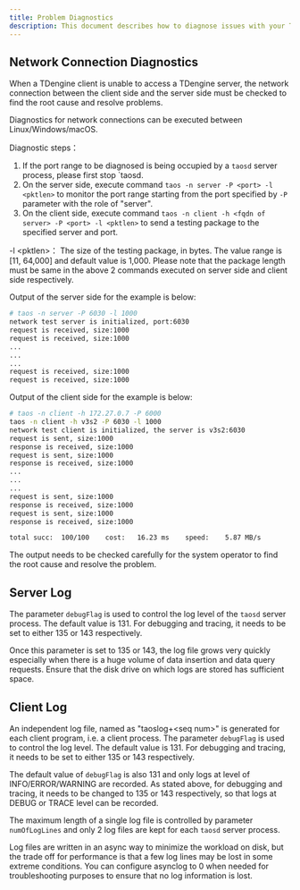 ```yaml
---
title: Problem Diagnostics
description: This document describes how to diagnose issues with your TDengine cluster.
---
```


## Network Connection Diagnostics

When a TDengine client is unable to access a TDengine server, the network connection between the client side and the server side must be checked to find the root cause and resolve problems.

Diagnostics for network connections can be executed between Linux/Windows/macOS.

Diagnostic steps：

1. If the port range to be diagnosed is being occupied by a `taosd` server process, please first stop `taosd.
2. On the server side, execute command `taos -n server -P <port> -l <pktlen>` to monitor the port range starting from the port specified by `-P` parameter with the role of "server".
3. On the client side, execute command `taos -n client -h <fqdn of server> -P <port> -l <pktlen>` to send a testing package to the specified server and port.

-l <pktlen\>： The size of the testing package, in bytes. The value range is [11, 64,000] and default value is 1,000.
Please note that the package length must be same in the above 2 commands executed on server side and client side respectively.

Output of the server side for the example is below:

```bash
# taos -n server -P 6030 -l 1000
network test server is initialized, port:6030
request is received, size:1000
request is received, size:1000
...
...
...
request is received, size:1000
request is received, size:1000
```

Output of the client side for the example is below:

```bash
# taos -n client -h 172.27.0.7 -P 6000
taos -n client -h v3s2 -P 6030 -l 1000
network test client is initialized, the server is v3s2:6030
request is sent, size:1000
response is received, size:1000
request is sent, size:1000
response is received, size:1000
...
...
...
request is sent, size:1000
response is received, size:1000
request is sent, size:1000
response is received, size:1000

total succ:  100/100	cost:   16.23 ms	speed:    5.87 MB/s
```

The output needs to be checked carefully for the system operator to find the root cause and resolve the problem.

## Server Log

The parameter `debugFlag` is used to control the log level of the `taosd` server process. The default value is 131. For debugging and tracing, it needs to be set to either 135 or 143 respectively.

Once this parameter is set to 135 or 143, the log file grows very quickly especially when there is a huge volume of data insertion and data query requests. Ensure that the disk drive on which logs are stored has sufficient space.

## Client Log

An independent log file, named as "taoslog+<seq num\>" is generated for each client program, i.e. a client process. The parameter `debugFlag` is used to control the log level. The default value is 131. For debugging and tracing, it needs to be set to either 135 or 143 respectively.

The default value of `debugFlag` is also 131 and only logs at level of INFO/ERROR/WARNING are recorded. As stated above, for debugging and tracing, it needs to be changed to 135 or 143 respectively, so that logs at DEBUG or TRACE level can be recorded.

The maximum length of a single log file is controlled by parameter `numOfLogLines` and only 2 log files are kept for each `taosd` server process.

Log files are written in an async way to minimize the workload on disk, but the trade off for performance is that a few log lines may be lost in some extreme conditions. You can configure asynclog to 0 when needed for troubleshooting purposes to ensure that no log information is lost.
